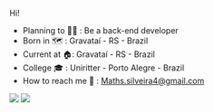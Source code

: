 Hi!


- Planning to 👨‍💻 : Be a back-end developer
- Born in 🗺️ : Gravataí - RS - Brazil
- Current at 🏠: Gravataí - RS - Brazil
- College 🎓 : Uniritter - Porto Alegre - Brazil
- How to reach me 📩 : Maths.silveira4@gmail.com

<div> 
<img src="https://github-readme-stats.vercel.app/api?username=Mathsil&theme=prussian&show_icons=true&count_private=true"/>
<img src="https://github-readme-stats.vercel.app/api/top-langs/?username=Mathsil&theme=prussian"/>
</div>



